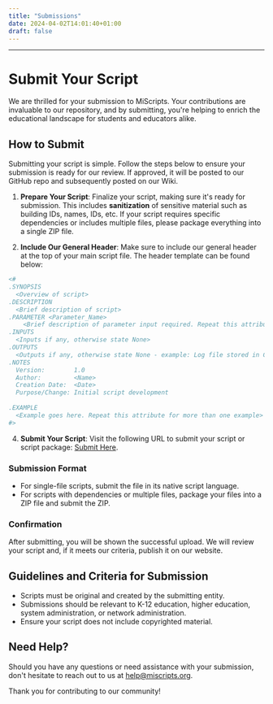 ```yaml
---
title: "Submissions"
date: 2024-04-02T14:01:40+01:00
draft: false
---
```


---
# Submit Your Script

We are thrilled for your submission to MiScripts. Your contributions are invaluable to our repository, and by submitting, you're helping to enrich the educational landscape for students and educators alike.

## How to Submit

Submitting your script is simple. Follow the steps below to ensure your submission is ready for our review. If approved, it will be posted to our GitHub repo and subsequently posted on our Wiki.

1. **Prepare Your Script**:
   Finalize your script, making sure it's ready for submission. This includes **sanitization** of sensitive material such as building IDs, names, IDs, etc. If your script requires specific dependencies or includes multiple files, please package everything into a single ZIP file.

2. **Include Our General Header**:
   Make sure to include our general header at the top of your main script file. The header template can be found below:

```powershell
<#
.SYNOPSIS
  <Overview of script>
.DESCRIPTION
  <Brief description of script>
.PARAMETER <Parameter_Name>
    <Brief description of parameter input required. Repeat this attribute if required>
.INPUTS
  <Inputs if any, otherwise state None>
.OUTPUTS
  <Outputs if any, otherwise state None - example: Log file stored in C:\Windows\Temp\<name>.log>
.NOTES
  Version:        1.0
  Author:         <Name>
  Creation Date:  <Date>
  Purpose/Change: Initial script development
  
.EXAMPLE
  <Example goes here. Repeat this attribute for more than one example>
#>
```

4. **Submit Your Script**:
   Visit the following URL to submit your script or script package: [Submit Here](https://wcresa.sharepoint.com/:f:/s/miscripts.org/Eg4pCSLwms1OpbODeevA7QcBwbAHVP2kjUHCtBTM7aVLaw).
### Submission Format

- For single-file scripts, submit the file in its native script language.
- For scripts with dependencies or multiple files, package your files into a ZIP file and submit the ZIP.

### Confirmation

After submitting, you will be shown the successful upload. We will review your script and, if it meets our criteria, publish it on our website.

## Guidelines and Criteria for Submission

- Scripts must be original and created by the submitting entity.
- Submissions should be relevant to K-12 education, higher education, system administration, or network administration.
- Ensure your script does not include copyrighted material.

## Need Help?

Should you have any questions or need assistance with your submission, don't hesitate to reach out to us at [help@miscripts.org](mailto:help@miscripts.org).

Thank you for contributing to our community! 
